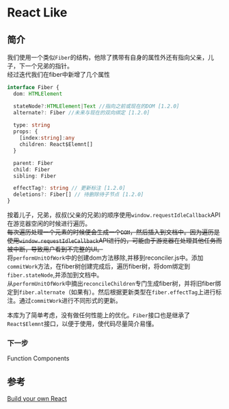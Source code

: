 # React Like

## 简介

我们使用一个类似`Fiber`的结构，他除了携带有自身的属性外还有指向父亲，儿子，下一个兄弟的指针。  
经过迭代我们在fiber中新增了几个属性
``` typescript
interface Fiber {
  dom: HTMLElement

  stateNode?:HTMLElement|Text //指向之前或现在的DOM [1.2.0]
  alternate?: Fiber //未来与现在的双向绑定 [1.2.0]
  
  type: string
  props: {
    [index:string]:any
    children: React$Elemnt[]
  }

  parent: Fiber
  child: Fiber
  sibling: Fiber

  effectTag?: string // 更新标注 [1.2.0]
  deletions?: Fiber[] // 待删除待子节点 [1.2.0]
}
```
按着儿子，兄弟，叔叔(父亲的兄弟)的顺序使用`window.requestIdleCallback`API在游览器空闲的时候进行遍历。  
~~每次遍历处理一个元素的时候便会生成一个`DOM`，然后插入到文档中。因为遍历是使用`window.requestIdleCallback`API进行的，可能由于游览器在处理其他任务而被中断，导致用户看到不完整的UI。~~  
将`performUnitOfWork`中的创建dom方法移除,并移到reconciler.js中。添加`commitWork`方法，在fiber树创建完成后，遍历fiber树，将dom绑定到`fiber.stateNode`,并添加到文档中。  
从`performUnitOfWork`中摘出`reconcileChildren`专门生成fiber树，并将旧fiber绑定到`fiber.alternate`（如果有）。然后根据更新类型在`fiber.effectTag`上进行标注。通过`commitWork`进行不同形式的更新。


本库为了简单考虑，没有做任何性能上的优化。`Fiber`接口也是继承了`React$Elemnt`接口，以便于使用，使代码尽量简介易懂。

### 下一步
Function Components

## 参考
[Build your own React](https://pomb.us/build-your-own-react/)
